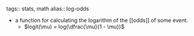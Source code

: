 tags:: stats, math
alias:: log-odds

- a function for calculating the logarithm of the [[odds]] of some event.
	- $logit(\mu) = log(\dfrac{\mu}{1 - \mu})$